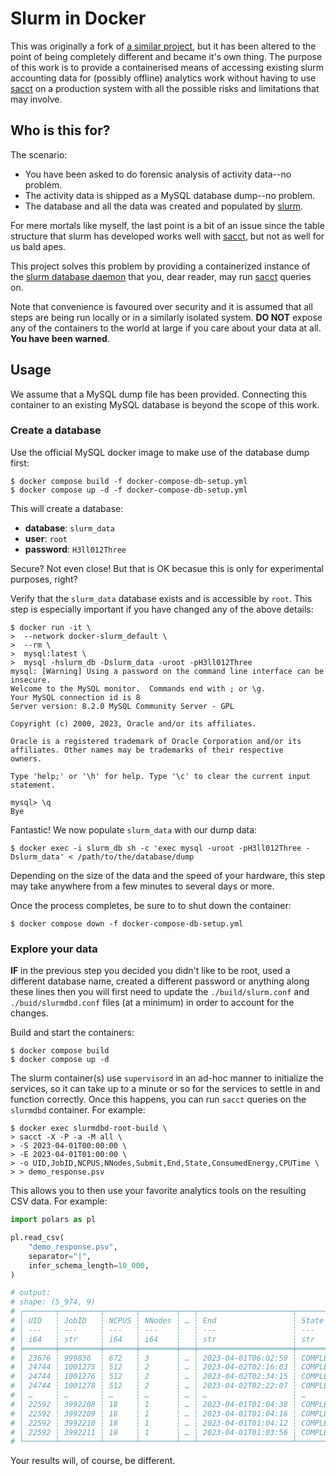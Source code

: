 # Slurm in Docker

This was originally a fork of [a similar project][source-repo], but it has been
altered to the point of being completely different and became it's own thing.
The purpose of this work is to provide a containerised means of accessing
existing slurm accounting data for (possibly offline) analytics work without
having to use [sacct][sacct-page] on a production system with all the possible
risks and limitations that may involve.

## Who is this for?
The scenario:
* You have been asked to do forensic analysis of activity data--no problem.
* The activity data is shipped as a MySQL database dump--no problem.
* The database and all the data was created and populated by [slurm][slurm-page].

For mere mortals like myself, the last point is a bit of an issue since
the table structure that slurm has developed works well with [sacct][sacct-page],
but not as well for us bald apes.

This project solves this problem by providing a containerized instance of the
[slurm database daemon][slurmdbd-page] that you, dear reader, may run
[sacct][sacct-page] queries on.

Note that convenience is favoured over security and it is assumed that all steps
are being run locally or in a similarly isolated system. **DO NOT** expose any
of the containers to the world at large if you care about your data at all.
**You have been warned**.

## Usage
We assume that a MySQL dump file has been provided. Connecting this container
to an existing MySQL database is beyond the scope of this work.

### Create a database
Use the official MySQL docker image to make use of the database dump first:
```script
$ docker compose build -f docker-compose-db-setup.yml
$ docker compose up -d -f docker-compose-db-setup.yml
```

This will create a database:
* **database**: `slurm_data`
* **user**: `root`
* **password**: `H3ll012Three`

Secure? Not even close! But that is OK becasue this is only for experimental
purposes, right?

Verify that the `slurm_data` database exists and is accessible by `root`. This
step is especially important if you have changed any of the above details:
```script
$ docker run -it \
>  --network docker-slurm_default \
>  --rm \
>  mysql:latest \
>  mysql -hslurm_db -Dslurm_data -uroot -pH3ll012Three
mysql: [Warning] Using a password on the command line interface can be insecure.
Welcome to the MySQL monitor.  Commands end with ; or \g.
Your MySQL connection id is 8
Server version: 8.2.0 MySQL Community Server - GPL

Copyright (c) 2000, 2023, Oracle and/or its affiliates.

Oracle is a registered trademark of Oracle Corporation and/or its
affiliates. Other names may be trademarks of their respective
owners.

Type 'help;' or '\h' for help. Type '\c' to clear the current input statement.

mysql> \q
Bye
```

Fantastic! We now populate `slurm_data` with our dump data:
```script
$ docker exec -i slurm_db sh -c 'exec mysql -uroot -pH3ll012Three -Dslurm_data' < /path/to/the/database/dump
```

Depending on the size of the data and the speed of your hardware, this step
may take anywhere from a few minutes to several days or more.

Once the process completes, be sure to to shut down the container:
```script
$ docker compose down -f docker-compose-db-setup.yml
```

### Explore your data
**IF** in the previous step you decided you didn't like to be root, used a
different database name, created a different password or anything along these
lines then you will first need to update the `./build/slurm.conf` and
`./buid/slurmdbd.conf` files (at a minimum) in order to account for the
changes.

Build and start the containers:
```script
$ docker compose build
$ docker compose up -d
```

The slurm container(s) use `supervisord` in an ad-hoc manner to initialize 
the services, so it can take up to a minute or so for the services to settle
in and function correctly. Once this happens, you can run `sacct` queries on
the `slurmdbd` container. For example:
```script
$ docker exec slurmdbd-root-build \
> sacct -X -P -a -M all \
> -S 2023-04-01T00:00:00 \
> -E 2023-04-01T01:00:00 \
> -o UID,JobID,NCPUS,NNodes,Submit,End,State,ConsumedEnergy,CPUTime \
> > demo_response.psv
```

This allows you to then use your favorite analytics tools on the resulting CSV
data. For example:
```python
import polars as pl

pl.read_csv(
    "demo_response.psv",
    separator="|",
    infer_schema_length=10_000,
)

# output:
# shape: (5_974, 9)
# ┌───────┬─────────┬───────┬────────┬───┬─────────────────────┬───────────┬────────────────┬──────────────┐
# │ UID   ┆ JobID   ┆ NCPUS ┆ NNodes ┆ … ┆ End                 ┆ State     ┆ ConsumedEnergy ┆ CPUTime      │
# │ ---   ┆ ---     ┆ ---   ┆ ---    ┆   ┆ ---                 ┆ ---       ┆ ---            ┆ ---          │
# │ i64   ┆ str     ┆ i64   ┆ i64    ┆   ┆ str                 ┆ str       ┆ str            ┆ str          │
# ╞═══════╪═════════╪═══════╪════════╪═══╪═════════════════════╪═══════════╪════════════════╪══════════════╡
# │ 23676 ┆ 999836  ┆ 672   ┆ 3      ┆ … ┆ 2023-04-01T06:02:59 ┆ COMPLETED ┆ 14.50M         ┆ 57-11:05:36  │
# │ 24744 ┆ 1001275 ┆ 512   ┆ 2      ┆ … ┆ 2023-04-02T02:16:03 ┆ COMPLETED ┆ 104.67M        ┆ 474-12:01:04 │
# │ 24744 ┆ 1001276 ┆ 512   ┆ 2      ┆ … ┆ 2023-04-02T02:34:15 ┆ COMPLETED ┆ 103.95M        ┆ 480-00:25:36 │
# │ 24744 ┆ 1001278 ┆ 512   ┆ 2      ┆ … ┆ 2023-04-02T02:22:07 ┆ COMPLETED ┆ 102.13M        ┆ 475-03:31:12 │
# │ …     ┆ …       ┆ …     ┆ …      ┆ … ┆ …                   ┆ …         ┆ …              ┆ …            │
# │ 22592 ┆ 3992208 ┆ 18    ┆ 1      ┆ … ┆ 2023-04-01T01:04:38 ┆ COMPLETED ┆ 0              ┆ 01:29:06     │
# │ 22592 ┆ 3992209 ┆ 18    ┆ 1      ┆ … ┆ 2023-04-01T01:04:16 ┆ COMPLETED ┆ 0              ┆ 01:22:30     │
# │ 22592 ┆ 3992210 ┆ 18    ┆ 1      ┆ … ┆ 2023-04-01T01:04:12 ┆ COMPLETED ┆ 0              ┆ 01:21:18     │
# │ 22592 ┆ 3992211 ┆ 18    ┆ 1      ┆ … ┆ 2023-04-01T01:03:56 ┆ COMPLETED ┆ 0              ┆ 01:07:30     │
# └───────┴─────────┴───────┴────────┴───┴─────────────────────┴───────────┴────────────────┴──────────────┘
```

Your results will, of course, be different.

[sacct-page]: <https://slurm.schedmd.com/sacct.html>
[slurm-page]: <https://slurm.schedmd.com/sacct.html>
[slurmdbd-page]: <https://slurm.schedmd.com/slurmdbd.html>
[source-repo]: <https://github.com/nathan-hess/docker-slurm>
